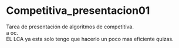 # Competitiva_presentacion01
Tarea de presentación de algoritmos de competitiva.\
a oc.\
EL LCA ya esta solo tengo que hacerlo un poco mas eficiente quizas.
